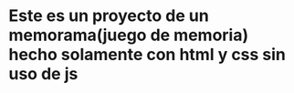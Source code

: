 # Este es un proyecto de un memorama(juego de memoria) hecho solamente con html y css sin uso de js
